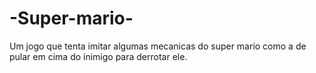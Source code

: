 # -Super-mario-
Um jogo que tenta imitar algumas mecanicas do super mario como a de pular em cima do inimigo para derrotar ele.
